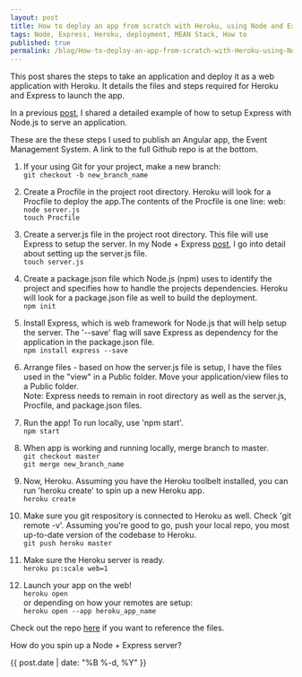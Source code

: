 ```yaml
---
layout: post
title: How to deploy an app from scratch with Heroku, using Node and Express
tags: Node, Express, Heroku, deployment, MEAN Stack, How to
published: true
permalink: /blog/How-to-deploy-an-app-from-scratch-with-Heroku-using-Node-and-Express
---
```

This post shares the steps to take an application and deploy it as a web application with Heroku. It details the files and steps required for Heroku and Express to launch the app.

In a previous [post](http://eriksilver.github.io/blog/How-to-serve-static-files-with-Node-and-Express-without-a-templating-engine/), I shared a detailed example of how to setup Express with Node.js to serve an application.

These are the these steps I used to publish an Angular app, the Event Management System. A link to the full Github repo is at the bottom.

1. If your using Git for your project, make a new branch:<br>
`git checkout -b new_branch_name`

2. Create a Procfile in the project root directory. Heroku will look for a Procfile to deploy the app.The contents of the Procfile is one line: web:  `node server.js`<br>
`touch Procfile`

3. Create a server.js file in the project root directory. This file will use Express to setup the server. In my Node + Express [post](http://eriksilver.github.io/blog/How-to-serve-static-files-with-Node-and-Express-without-a-templating-engine/), I go into detail about setting up the server.js file.<br>
`touch server.js`

4. Create a package.json file which Node.js (npm) uses to identify the project and specifies how to handle the projects dependencies. Heroku will look for a package.json file as well to build the deployment.<br>
`npm init`

5. Install Express, which is web framework for Node.js that will help setup the server. The '--save' flag will save Express as dependency for the application in the package.json file.<br>
`npm install express --save`

6. Arrange files - based on how the server.js file is setup, I have the files used in the "view" in a Public folder. Move your application/view files to a Public folder.<br>
Note: Express needs to remain in root directory as well as the server.js, Procfile, and package.json files.

7. Run the app! To run locally, use 'npm start'.<br>
`npm start`

8. When app is working and running locally, merge branch to master.<br>
`git checkout master`<br>
`git merge new_branch_name`<br>

9. Now, Heroku. Assuming you have the Heroku toolbelt installed, you can run 'heroku create' to spin up a new Heroku app.<br>
`heroku create`

10. Make sure you git respository is connected to Heroku as well. Check 'git remote -v'. Assuming you're good to go, push your local repo, you most up-to-date version of the codebase to Heroku.<br>
`git push heroku master`

11. Make sure the Heroku server is ready.<br>
`heroku ps:scale web=1`

12. Launch your app on the web!<br>
`heroku open`<br>
or depending on how your remotes are setup:<br>
`heroku open --app heroku_app_name`

Check out the repo [here](https://github.com/eriksilver/Events-CMS) if you want to reference the files.

How do you spin up a Node + Express server?

<p class="meta">
    {{ post.date | date: "%B %-d, %Y" }}
</p>

